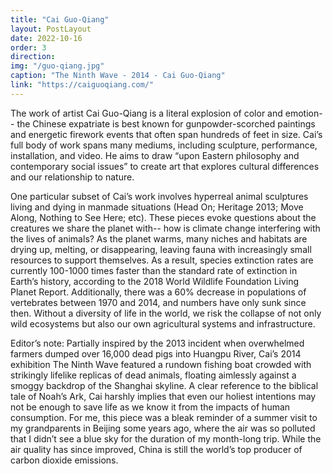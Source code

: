 ```yaml
---
title: "Cai Guo-Qiang"
layout: PostLayout
date: 2022-10-16
order: 3
direction:
img: "/guo-qiang.jpg"
caption: "The Ninth Wave - 2014 - Cai Guo-Qiang"
link: "https://caiguoqiang.com/"
---
```



The work of artist Cai Guo-Qiang is a literal explosion of color and emotion-- the Chinese expatriate is best known for gunpowder-scorched paintings and energetic firework events that often span hundreds of feet in size. Cai’s full body of work spans many mediums, including sculpture, performance, installation, and video. He aims to draw “upon Eastern philosophy and contemporary social issues” to create art that explores cultural differences and our relationship to nature.

One particular subset of Cai’s work involves hyperreal animal sculptures living and dying in manmade situations (Head On; Heritage 2013; Move Along, Nothing to See Here; etc). These pieces evoke questions about the creatures we share the planet with-- how is climate change interfering with the lives of animals? As the planet warms, many niches and habitats are drying up, melting, or disappearing, leaving fauna with increasingly small resources to support themselves. As a result, species extinction rates are currently 100-1000 times faster than the standard rate of extinction in Earth’s history, according to the 2018 World Wildlife Foundation Living Planet Report. Additionally, there was a 60% decrease in populations of vertebrates between 1970 and 2014, and numbers have only sunk since then. Without a diversity of life in the world, we risk the collapse of not only wild ecosystems but also our own agricultural systems and infrastructure.

Editor’s note: Partially inspired by the 2013 incident when overwhelmed farmers dumped over 16,000 dead pigs into Huangpu River, Cai’s 2014 exhibition The Ninth Wave featured a rundown fishing boat crowded with strikingly lifelike replicas of dead animals, floating aimlessly against a smoggy backdrop of the Shanghai skyline. A clear reference to the biblical tale of Noah’s Ark, Cai harshly implies that even our holiest intentions may not be enough to save life as we know it from the impacts of human consumption. For me, this piece was a bleak reminder of a summer visit to my grandparents in Beijing some years ago, where the air was so polluted that I didn’t see a blue sky for the duration of my month-long trip. While the air quality has since improved, China is still the world’s top producer of carbon dioxide emissions.